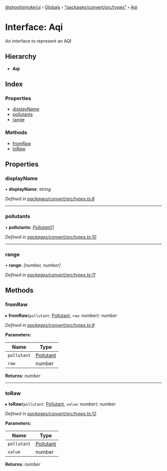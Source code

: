 [@shootismoke/ui](../README.md) › [Globals](../globals.md) › ["packages/convert/src/types"](../modules/_packages_convert_src_types_.md) › [Aqi](_packages_convert_src_types_.aqi.md)

# Interface: Aqi

An interface to represent an AQI

## Hierarchy

* **Aqi**

## Index

### Properties

* [displayName](_packages_convert_src_types_.aqi.md#displayname)
* [pollutants](_packages_convert_src_types_.aqi.md#pollutants)
* [range](_packages_convert_src_types_.aqi.md#range)

### Methods

* [fromRaw](_packages_convert_src_types_.aqi.md#fromraw)
* [toRaw](_packages_convert_src_types_.aqi.md#toraw)

## Properties

###  displayName

• **displayName**: *string*

*Defined in [packages/convert/src/types.ts:8](https://github.com/shootismoke/common/blob/72777b1/packages/convert/src/types.ts#L8)*

___

###  pollutants

• **pollutants**: *[Pollutant](../modules/_packages_convert_src_util_pollutant_.md#pollutant)[]*

*Defined in [packages/convert/src/types.ts:10](https://github.com/shootismoke/common/blob/72777b1/packages/convert/src/types.ts#L10)*

___

###  range

• **range**: *[number, number]*

*Defined in [packages/convert/src/types.ts:11](https://github.com/shootismoke/common/blob/72777b1/packages/convert/src/types.ts#L11)*

## Methods

###  fromRaw

▸ **fromRaw**(`pollutant`: [Pollutant](../modules/_packages_convert_src_util_pollutant_.md#pollutant), `raw`: number): *number*

*Defined in [packages/convert/src/types.ts:9](https://github.com/shootismoke/common/blob/72777b1/packages/convert/src/types.ts#L9)*

**Parameters:**

Name | Type |
------ | ------ |
`pollutant` | [Pollutant](../modules/_packages_convert_src_util_pollutant_.md#pollutant) |
`raw` | number |

**Returns:** *number*

___

###  toRaw

▸ **toRaw**(`pollutant`: [Pollutant](../modules/_packages_convert_src_util_pollutant_.md#pollutant), `value`: number): *number*

*Defined in [packages/convert/src/types.ts:12](https://github.com/shootismoke/common/blob/72777b1/packages/convert/src/types.ts#L12)*

**Parameters:**

Name | Type |
------ | ------ |
`pollutant` | [Pollutant](../modules/_packages_convert_src_util_pollutant_.md#pollutant) |
`value` | number |

**Returns:** *number*
